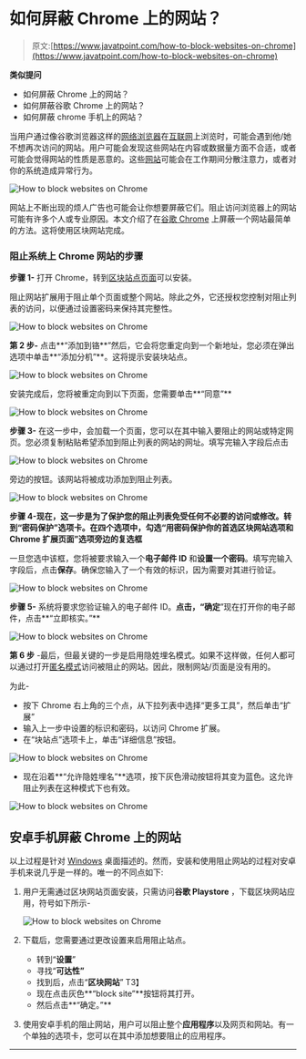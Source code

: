 # 如何屏蔽 Chrome 上的网站？

> 原文:[https://www.javatpoint.com/how-to-block-websites-on-chrome](https://www.javatpoint.com/how-to-block-websites-on-chrome)

**类似提问**

*   如何屏蔽 Chrome 上的网站？
*   如何屏蔽谷歌 Chrome 上的网站？
*   如何屏蔽 chrome 手机上的网站？

当用户通过像谷歌浏览器这样的[网络浏览器](https://www.javatpoint.com/browsers)在[互联网](https://www.javatpoint.com/internet)上浏览时，可能会遇到他/她不想再次访问的网站。用户可能会发现这些网站在内容或数据量方面不合适，或者可能会觉得网站的性质是恶意的。这些[网站](https://www.javatpoint.com/website)可能会在工作期间分散注意力，或者对你的系统造成异常行为。

![How to block websites on Chrome](../Images/bdd3c7a94b2d56dc9b49082d63dbc924.png)

网站上不断出现的烦人广告也可能会让你想要屏蔽它们。阻止访问浏览器上的网站可能有许多个人或专业原因。本文介绍了在[谷歌 Chrome](https://www.javatpoint.com/google-chrome) 上屏蔽一个网站最简单的方法。这将使用区块网站完成。

### 阻止系统上 Chrome 网站的步骤

**步骤 1-** 打开 Chrome，转到[区块站点页面](https://chrome.google.com/webstore/detail/block-site/eiimnmioipafcokbfikbljfdeojpcgbh)可以安装。

阻止网站扩展用于阻止单个页面或整个网站。除此之外，它还授权您控制对阻止列表的访问，以便通过设置密码来保持其完整性。

![How to block websites on Chrome](../Images/f41496ae395fbdf70506ae08d07b4920.png)

**第 2 步-** 点击**“添加到铬**”然后，它会将您重定向到一个新地址，您必须在弹出选项中单击**“添加分机”**。这将提示安装块站点。

![How to block websites on Chrome](../Images/3f606efa0de9b08335a1ac9600d015a6.png)

安装完成后，您将被重定向到以下页面，您需要单击**“同意”**

![How to block websites on Chrome](../Images/2b927d9ef2da7b103b464b24cb34d732.png)

**步骤 3-** 在这一步中，会加载一个页面，您可以在其中输入要阻止的网站或特定网页。您必须复制粘贴希望添加到阻止列表的网站的网址。填写完输入字段后点击

![How to block websites on Chrome](../Images/5b3ea32c90bbd0357f4e5d577c561e9f.png)

旁边的按钮。该网站将被成功添加到阻止列表。

![How to block websites on Chrome](../Images/96a017483c915624f4cc329c18a5b57c.png)

**步骤 4-现在，**这一步是为了保护您的阻止列表免受任何不必要的访问或修改。转到**“密码保护”**选项卡。在四个选项中，勾选**“用密码保护你的首选区块网站选项和 Chrome 扩展页面”选项旁边的复选框**

一旦您选中该框，您将被要求输入一个**电子邮件 ID** 和**设置一个密码**。填写完输入字段后，点击**保存**。确保您输入了一个有效的标识，因为需要对其进行验证。

![How to block websites on Chrome](../Images/6976a9807568645fa8c8a37c99d0e91e.png)

**步骤 5-** 系统将要求您验证输入的电子邮件 ID。**点击，“确定**”现在打开你的电子邮件，点击**“立即核实。”**

![How to block websites on Chrome](../Images/99ec280664c5b96ea6d53b5a7e022bd7.png)

**第 6 步** -最后，但最关键的一步是启用隐姓埋名模式。如果不这样做，任何人都可以通过打开[匿名模式](https://www.javatpoint.com/incognito-mode)访问被阻止的网站。因此，限制网站/页面是没有用的。

为此-

*   按下 Chrome 右上角的三个点，从下拉列表中选择“更多工具”，然后单击“扩展”
*   输入上一步中设置的标识和密码，以访问 Chrome 扩展。
*   在“块站点”选项卡上，单击“详细信息”按钮。

![How to block websites on Chrome](../Images/e6062bce36e49cd96239bc781098138f.png)

*   现在沿着**“允许隐姓埋名”**选项，按下灰色滑动按钮将其变为蓝色。这允许阻止列表在这种模式下也有效。

![How to block websites on Chrome](../Images/f055b48f7e63eeb3b1f4372a74ac8c39.png)

## 安卓手机屏蔽 Chrome 上的网站

以上过程是针对 [Windows](https://www.javatpoint.com/windows) 桌面描述的。然而，安装和使用阻止网站的过程对安卓手机来说几乎是一样的。唯一的不同点如下:

1.  用户无需通过区块网站页面安装，只需访问**谷歌 Playstore** ，下载区块网站应用，符号如下所示-

    ![How to block websites on Chrome](../Images/bb7d56865d822973ca56e826f413864a.png)
2.  下载后，您需要通过更改设置来启用阻止站点。
    *   转到“**设置**”
    *   寻找“**可达性”**
    *   找到后，点击“**区块网站**”
        T3】
    *   现在点击灰色**“block site”**按钮将其打开。
    *   然后点击**“确定。”**
3.  使用安卓手机的阻止网站，用户可以阻止整个**应用程序**以及网页和网站。有一个单独的选项卡，您可以在其中添加想要阻止的应用程序。

* * *